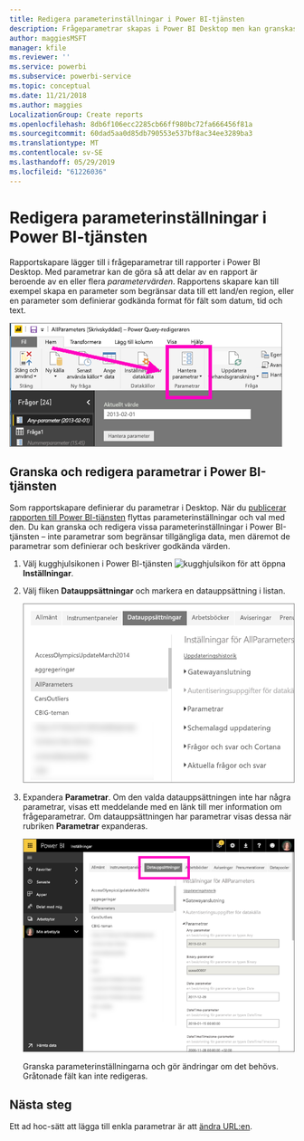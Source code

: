 ```yaml
---
title: Redigera parameterinställningar i Power BI-tjänsten
description: Frågeparametrar skapas i Power BI Desktop men kan granskas och uppdateras i Power BI-tjänsten
author: maggiesMSFT
manager: kfile
ms.reviewer: ''
ms.service: powerbi
ms.subservice: powerbi-service
ms.topic: conceptual
ms.date: 11/21/2018
ms.author: maggies
LocalizationGroup: Create reports
ms.openlocfilehash: 8db6f106ecc2285cb66ff980bc72fa666456f81a
ms.sourcegitcommit: 60dad5aa0d85db790553e537bf8ac34ee3289ba3
ms.translationtype: MT
ms.contentlocale: sv-SE
ms.lasthandoff: 05/29/2019
ms.locfileid: "61226036"
---
```

# <a name="edit-parameter-settings-in-the-power-bi-service"></a>Redigera parameterinställningar i Power BI-tjänsten
Rapportskapare lägger till i frågeparametrar till rapporter i Power BI Desktop. Med parametrar kan de göra så att delar av en rapport är beroende av en eller flera *parametervärden*. Rapportens skapare kan till exempel skapa en parameter som begränsar data till ett land/en region, eller en parameter som definierar godkända format för fält som datum, tid och text.

![Start-fliken med alternativet Hantera parametrar i Desktop](media/service-parameters/power-bi-manage-parameters.png)

## <a name="review-and-edit-parameters-in-power-bi-service"></a>Granska och redigera parametrar i Power BI-tjänsten

Som rapportskapare definierar du parametrar i Desktop. När du [publicerar rapporten till Power BI-tjänsten](desktop-upload-desktop-files.md) flyttas parameterinställningar och val med den. Du kan granska och redigera vissa parameterinställningar i Power BI-tjänsten – inte parametrar som begränsar tillgängliga data, men däremot de parametrar som definierar och beskriver godkända värden.

1. Välj kugghjulsikonen i Power BI-tjänsten ![kugghjulsikon](media/service-parameters/power-bi-cog.png) för att öppna **Inställningar**.

2. Välj fliken **Datauppsättningar** och markera en datauppsättning i listan. 
    
    ![Fönstret Inställningar med fliken Datauppsättningar markerad](media/service-parameters/power-bi-select-dataset2.png)

3. Expandera **Parametrar**.  Om den valda datauppsättningen inte har några parametrar, visas ett meddelande med en länk till mer information om frågeparametrar. Om datauppsättningen har parametrar visas dessa när rubriken **Parametrar** expanderas. 

    ![Fönstret Inställningar med Parametrar expanderat](media/service-parameters/power-bi-settings.png)

    Granska parameterinställningarna och gör ändringar om det behövs. Gråtonade fält kan inte redigeras. 


## <a name="next-steps"></a>Nästa steg
Ett ad hoc-sätt att lägga till enkla parametrar är att [ändra URL:en](service-url-filters.md).